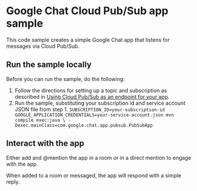 # Google Chat Cloud Pub/Sub app sample

This code sample creates a simple Google Chat app that listens for
messages via Cloud Pub/Sub.

## Run the sample locally

Before you can run the sample, do the following:

  1. Follow the directions for setting up a topic and subscription as
     described in
     [Using Cloud Pub/Sub as an endpoint for your app](https://developers.google.com/chat/api/guides/firewall/pub-sub).
  1. Run the sample, substituting your subscription id and service account JSON file from step 1.
    ```
    SUBSCRIPTION_ID=your-subscription-id GOOGLE_APPLICATION_CREDENTIALS=your-service-account.json mvn compile exec:java \
    -Dexec.mainClass=com.google.chat.app.pubsub.PubSubApp
    ```

## Interact with the app

Either add and @mention the app in a room or in a direct mention to engage with the app.

When added to a room or messaged, the app will respond with a simple reply.
